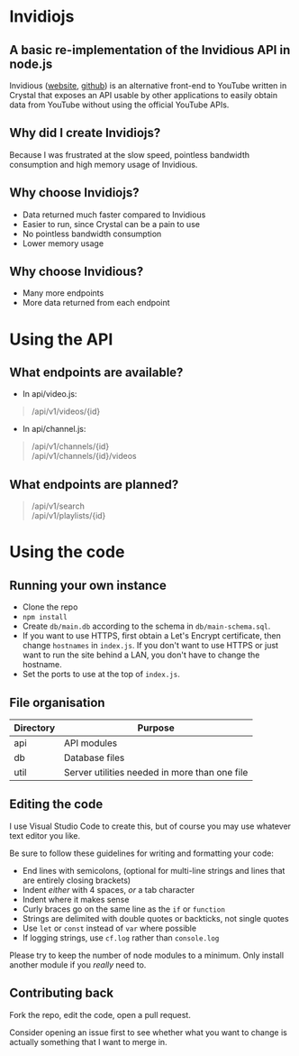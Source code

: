 # Invidiojs

## A basic re-implementation of the Invidious API in node.js

Invidious ([website](https://invidio.us/), [github](https://github.com/omarroth/invidious)) is an
alternative front-end to YouTube written in Crystal that exposes an API usable by other applications
to easily obtain data from YouTube without using the official YouTube APIs.

## Why did I create Invidiojs?

Because I was frustrated at the slow speed, pointless bandwidth consumption and high memory usage of Invidious.

## Why choose Invidiojs?

- Data returned much faster compared to Invidious
- Easier to run, since Crystal can be a pain to use
- No pointless bandwidth consumption
- Lower memory usage

## Why choose Invidious?

- Many more endpoints
- More data returned from each endpoint

# Using the API

## What endpoints are available?

- In api/video.js:
> /api/v1/videos/{id}

- In api/channel.js:
> /api/v1/channels/{id}  
> /api/v1/channels/{id}/videos

## What endpoints are planned?

> /api/v1/search  
> /api/v1/playlists/{id}

# Using the code

## Running your own instance

- Clone the repo
- `npm install`
- Create `db/main.db` according to the schema in `db/main-schema.sql`.
- If you want to use HTTPS, first obtain a Let's Encrypt certificate, then change `hostnames` in `index.js`.
If you don't want to use HTTPS or just want to run the site behind a LAN, you don't have to change the hostname.
- Set the ports to use at the top of `index.js`.

## File organisation

|Directory   |Purpose   |
|------------|----------|
|api         |API modules|
|db          |Database files|
|util        |Server utilities needed in more than one file|

## Editing the code

I use Visual Studio Code to create this, but of course you may use whatever text editor you like.

Be sure to follow these guidelines for writing and formatting your code:

- End lines with semicolons, (optional for multi-line strings and lines that are entirely closing brackets)
- Indent _either_ with 4 spaces, _or_ a tab character
- Indent where it makes sense
- Curly braces go on the same line as the `if` or `function`
- Strings are delimited with double quotes or backticks, not single quotes
- Use `let` or `const` instead of `var` where possible
- If logging strings, use `cf.log` rather than `console.log`

Please try to keep the number of node modules to a minimum. Only install another module if you *really* need to.

## Contributing back

Fork the repo, edit the code, open a pull request.

Consider opening an issue first to see whether what you want to change is actually something that I want to merge in.